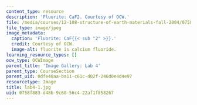 ```yaml
---
content_type: resource
description: 'Fluorite: CaF2. Courtesy of OCW.'
file: /media/courses/12-108-structure-of-earth-materials-fall-2004/0758f883d48b9c6056c422af1f858267_lab4-1.jpg
file_type: image/jpeg
image_metadata:
  caption: 'Fluorite: CaF{{< sub "2" >}}.'
  credit: Courtesy of OCW.
  image-alt: fluorite is calcium fluoride.
learning_resource_types: []
ocw_type: OCWImage
parent_title: 'Image Gallery: Lab 4'
parent_type: CourseSection
parent_uid: 0dfe48aa-ba11-c61c-d02f-246d0e4d4e97
resourcetype: Image
title: lab4-1.jpg
uid: 0758f883-d48b-9c60-56c4-22af1f858267
---
```


